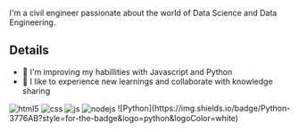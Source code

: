 I'm a civil engineer passionate about the world of Data Science and Data Engineering.


## Details

- 🌱 I'm improving my habillities with Javascript and Python
- 🤗 I like to experience new learnings and collaborate with knowledge sharing





<div style="display: inline_block">
  <img align="center" alt="html5" src="https://img.shields.io/badge/HTML5-E34F26?style=for-the-badge&logo=html5&logoColor=white" />
  <img align="center" alt="css" src="https://img.shields.io/badge/CSS3-1572B6?style=for-the-badge&logo=css3&logoColor=white" />
  <img align="center" alt="js" src="https://img.shields.io/badge/JavaScript-F7DF1E?style=for-the-badge&logo=javascript&logoColor=black" />
  <img align="center" alt="nodejs" src="https://img.shields.io/badge/Node.js-43853D?style=for-the-badge&logo=node.js&logoColor=white" />
  ![Python](https://img.shields.io/badge/Python-3776AB?style=for-the-badge&logo=python&logoColor=white)
</div><br/>
